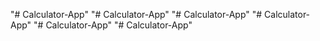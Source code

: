 "# Calculator-App" 
"# Calculator-App" 
"# Calculator-App" 
"# Calculator-App" 
"# Calculator-App" 
"# Calculator-App" 
